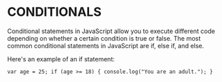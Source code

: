 # CONDITIONALS

Conditional statements in JavaScript allow you to execute different code depending on whether a certain condition is true or false. The most common conditional statements in JavaScript are if, else if, and else.

Here's an example of an if statement:

`
var age = 25;
if (age >= 18) {
  console.log("You are an adult.");
}
`
